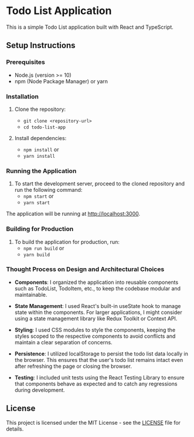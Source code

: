 # Todo List Application

This is a simple Todo List application built with React and TypeScript.

## Setup Instructions

### Prerequisites

- Node.js (version >= 10)
- npm (Node Package Manager) or yarn

### Installation

1. Clone the repository:
    - `git clone <repository-url>`
    - `cd todo-list-app`

2. Install dependencies:
    - `npm install`
        or 
    - `yarn install`
 
### Running the Application

1. To start the development server, proceed to the cloned repository and run the following command:
    - `npm start`
        or 
    - `yarn start`

The application will be running at [http://localhost:3000](http://localhost:3000).

### Building for Production

1. To build the application for production, run:
    - `npm run build`
        or 
    - `yarn build`

### Thought Process on Design and Architectural Choices

- **Components**: I organized the application into reusable components such as TodoList, TodoItem, etc., to keep the codebase modular and maintainable.

- **State Management**: I used React's built-in useState hook to manage state within the components. For larger applications, I might consider using a state management library like Redux Toolkit or Context API.

- **Styling**: I used CSS modules to style the components, keeping the styles scoped to the respective components to avoid conflicts and maintain a clear separation of concerns.

- **Persistence**: I utilized localStorage to persist the todo list data locally in the browser. This ensures that the user's todo list remains intact even after refreshing the page or closing the browser.

- **Testing**: I included unit tests using the React Testing Library to ensure that components behave as expected and to catch any regressions during development.

## License

This project is licensed under the MIT License - see the [LICENSE](LICENSE) file for details.







